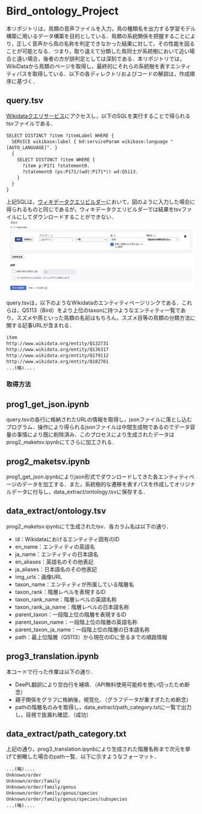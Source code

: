 # Bird_ontology_Project

本リポジトリは，鳥類の音声ファイルを入力，鳥の種類名を出力する学習モデル構築に用いるデータ構築を目的としている．鳥類の系統関係を把握することにより，正しく音声から鳥の名称を判定できなかった結果に対して，その性能を図ることが可能となる．つまり，取り違えて分類した鳥同士が系統樹において近い場合と遠い場合，後者の方が誤判定としては深刻である．本リポジトリでは，WikiDataから鳥類のページを取得し，最終的にそれらの系統樹を表すエンティティパスを取得している．以下の各ディレクトリおよびコードの解説は，作成順序に基づく．

## query.tsv 

[Wikidataクエリサービス](https://query.wikidata.org/)にアクセスし，以下のSQLを実行することで得られるtsvファイルである．

```
SELECT DISTINCT ?item ?itemLabel WHERE {
  SERVICE wikibase:label { bd:serviceParam wikibase:language "[AUTO_LANGUAGE]". }
  {
    SELECT DISTINCT ?item WHERE {
      ?item p:P171 ?statement0.
      ?statement0 (ps:P171/(wdt:P171*)) wd:Q5113.
    }
  }
}
```
上記SQLは，[ウィキデータクエリビルダー](https://query.wikidata.org/querybuilder/?uselang=ja)において，図のように入力した場合に得られるものと同じであるが，ウィキデータクエリビルダーでは結果をtsvファイルにしてダウンロードすることができない．
![image](README_img/wikidata_query_gui.png)


query.tsvは，以下のようなWikidataのエンティティページリンクである．これらは，Q5113（Bird）をより上位のtaxonに持つようなエンティティ一覧であり，スズメや燕といった鳥類の名前はもちろん，スズメ目等の鳥類の分類方法に関する記事URLが含まれる．

```
item
http://www.wikidata.org/entity/Q132731
http://www.wikidata.org/entity/Q136317
http://www.wikidata.org/entity/Q179112
http://www.wikidata.org/entity/Q182761
...(略)....
```

### 取得方法
## prog1_get_json.ipynb 
query.tsvの各行に格納されたURLの情報を取得し，jsonファイルに落とし込むプログラム．操作により得られるjsonファイルは中間生成物であるのでデータ容量の事情により既に削除済み．このプロセスにより生成されたデータはprog2_maketsv.ipynbにてさらに加工される．


## prog2_maketsv.ipynb
prog1_get_json.ipynbによりjson形式でダウンロードしてきた各エンティティページのデータを加工する．また，系統樹的な遷移を表すパスを作成してオリジナルデータに付与し，data_extract/ontology.tsvに保存する．

## data_extract/ontology.tsv
prog2_maketsv.ipynbにて生成されたtsv．各カラム名は以下の通り．

+  id：Wikidataにおけるエンティティ固有のID
+  en_name：エンティティの英語名
+  ja_name：エンティティの日本語名
+  en_aliases：英語名のその他表記
+  ja_aliases：日本語名のその他表記
+  img_urls：画像URL
+  taxon_name：エンティティが所属している階層名
+  taxon_rank：階層レベルを表現するID
+  taxon_rank_name：階層レベルの英語名称
+  taxon_rank_ja_name：階層レベルの日本語名称
+  parent_taxon：一段階上位の階層を表現するID
+  parent_taxon_name：一段階上位の階層の英語名称
+  parent_taxon_ja_name：一段階上位の階層の日本語名称
+  path：最上位階層（Q5113）から現在のIDに至るまでの順路情報

## prog3_translation.ipynb
本コードで行った作業は以下の通り．
* DeePL翻訳により空白行を補填．（API無料使用可能枠を使い切ったため断念）
* 親子関係をグラフに格納後，視覚化．（グラフデータが重すぎたため断念）
* pathの階層名のみを取得し，data_extract/path_category.txtに一覧で出力し，目視で抜漏れ確認．（成功）

## data_extract/path_category.txt
上記の通り，prog3_translation.ipynbにより生成された階層名称まで次元を挙げて俯瞰した場合のpath一覧．以下に示すようなフォーマット．

```
...(略)....
Unknown/order
Unknown/order/family
Unknown/order/family/genus
Unknown/order/family/genus/species
Unknown/order/family/genus/species/subspecies
...(略)....
```
	

